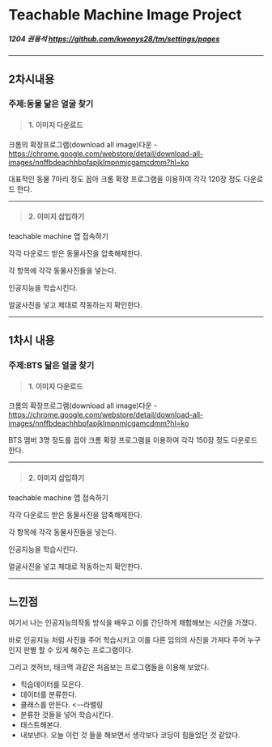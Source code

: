 # Teachable Machine Image Project

##### 1204 권용석 <https://github.com/kwonys28/tm/settings/pages>
---
## 2차시내용
### 주제:**동물 닮은 얼굴 찾기**
>#### 1. 이미지 다운로드
크롬의 확장프로그램(download all image)다운 -<https://chrome.google.com/webstore/detail/download-all-images/nnffbdeachhbpfapjklmpnmjcgamcdmm?hl=ko>

대표적인 동물 7마리 정도 꼽아 크롬 확장 프로그램을 이용하여 각각 120장 정도 다운로드 한다.

---
>#### 2. 이미지 삽입하기
teachable machine 앱 접속하기

각각 다운로드 받은 동물사진을 압축해제한다. 

각 항목에 각각 동물사진들을 넣는다.

인공지능을 학습시킨다.

얼굴사진을 넣고 제대로 작동하는지 확인한다.
 
---
## 1차시 내용
### 주제:**BTS 닮은 얼굴 찾기**
>#### 1. 이미지 다운로드
크롬의 확장프로그램(download all image)다운 -<https://chrome.google.com/webstore/detail/download-all-images/nnffbdeachhbpfapjklmpnmjcgamcdmm?hl=ko>

BTS 맴버 3명 정도를 꼽아 크롬 확장 프로그램을 이용하여 각각 150장 정도 다운로드 한다.

---
>#### 2. 이미지 삽입하기
teachable machine 앱 접속하기

각각 다운로드 받은 동물사진을 압축해제한다. 

각 항목에 각각 동물사진들을 넣는다.

인공지능을 학습시킨다.

얼굴사진을 넣고 제대로 작동하는지 확인한다.

---
## **느낀점**

여기서 나는 인공지능의작동 방식을 배우고 이를 간단하게 채험해보는 시간을 가졌다. 

바로 인공지능 처럼 사진을 주어 학습시키고 이를 다른 임의의 사진을 가져다 주어 누구인지 판별 할 수 있게 해주는 프로그램이다.

그리고 겟허브, 태크맥 과같은 처음보는 프로그램들을 이용해 보았다.  
+ 힉습데이터를 모은다.
+ 데이터를 분류한다.
+  클래스를 만든다. <--라밸링
+  분류한 것들을 넣어 학습시킨다.
+ 태스트해본다.
+ 내보낸다.
오늘 이런 것 들을 해보면서 생각보다 코딩이 힘들었던 것 같았다. 

